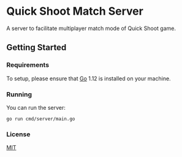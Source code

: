 # Quick Shoot Match Server

A server to facilitate multiplayer match mode of Quick Shoot game.

## Getting Started

### Requirements

To setup, please ensure that [Go](http://golang.org) 1.12 is installed on your machine.

### Running

You can run the server:

```
go run cmd/server/main.go
```

### License

[MIT](LICENSE)

